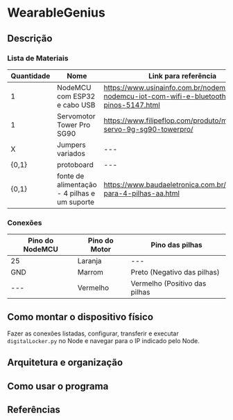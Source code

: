 # WearableGenius

## Descrição

### Lista de Materiais

| Quantidade | Nome | Link para referência |
| --- | --- | --- |
| 1 | NodeMCU com ESP32 e cabo USB | https://www.usinainfo.com.br/nodemcu/esp32-nodemcu-iot-com-wifi-e-bluetooth-30-pinos-5147.html |
| 1 | Servomotor Tower Pro SG90 | https://www.filipeflop.com/produto/micro-servo-9g-sg90-towerpro/ |
| X | Jumpers variados | --- |
| {0,1} | protoboard | --- |
| {0,1} | fonte de alimentação - 4 pilhas e um suporte | https://www.baudaeletronica.com.br/suporte-para-4-pilhas-aa.html |

### Conexões

| Pino do NodeMCU | Pino do Motor | Pino das pilhas |
| --- | --- | --- |
| 25 | Laranja | --- |
| GND | Marrom | Preto (Negativo das pilhas) |
| --- | Vermelho | Vermelho (Positivo das pilhas |

## Como montar o dispositivo físico

Fazer as conexões listadas, configurar, transferir e executar `digitalLocker.py` no Node e navegar para o IP indicado pelo Node.

## Arquitetura e organização

## Como usar o programa

## Referências
